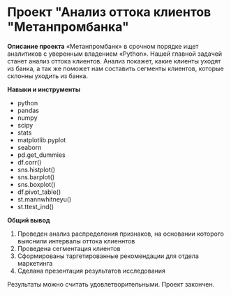 # Проект "Анализ оттока клиентов "Метанпромбанка"
 
__Описание проекта__ 
«Метанпромбанк» в срочном порядке ищет аналитиков с уверенным владением «Python». Нашей главной задачей станет анализ оттока клиентов. Анализ покажет, какие клиенты уходят из банка, а так же поможет нам составить сегменты клиентов, которые склонны уходить из банка.

__Навыки и инструменты__
- python
- pandas
- numpy 
- scipy
- stats 
- matplotlib.pyplot 
- seaborn
- pd.get_dummies
- df.corr()
- sns.histplot()
- sns.barplot()
- sns.boxplot()
- df.pivot_table()
- st.mannwhitneyu()
- st.ttest_ind()

__Общий вывод__
1. Проведен анализ распределения признаков, на основании которого выяснили интервалы оттока клиеннтов
2. Проведена сегментация клиентов  
3. Сформированы таргетированные рекомендации для отдела маркетинга
4. Сделана презентация результатов исследования

Результаты можно считать удовлетворительными. Проект закончен.



    

